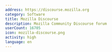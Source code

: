 ```yaml
---
address: https://discourse.mozilla.org
category: Software
title: Mozilla Discourse
description: Mozilla Community Discourse forum
userCount: 16705
icon: mozilla-discourse.png
activity: high
language: en
---
```

